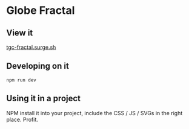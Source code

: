 # Globe Fractal

## View it

[tgc-fractal.surge.sh](https://tgc-fractal.surge.sh/)

## Developing on it

`npm run dev`

## Using it in a project

NPM install it into your project, include the CSS / JS / SVGs in the right place. Profit.
